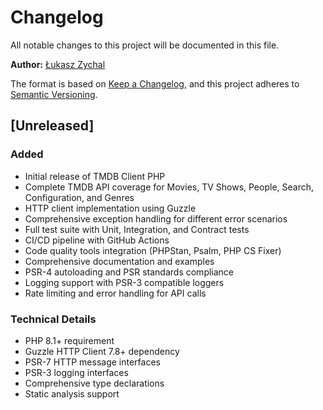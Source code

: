 # Changelog

All notable changes to this project will be documented in this file.

**Author:** [Łukasz Zychal](https://github.com/lukaszzychal)

The format is based on [Keep a Changelog](https://keepachangelog.com/en/1.0.0/),
and this project adheres to [Semantic Versioning](https://semver.org/spec/v2.0.0.html).

## [Unreleased]

### Added
- Initial release of TMDB Client PHP
- Complete TMDB API coverage for Movies, TV Shows, People, Search, Configuration, and Genres
- HTTP client implementation using Guzzle
- Comprehensive exception handling for different error scenarios
- Full test suite with Unit, Integration, and Contract tests
- CI/CD pipeline with GitHub Actions
- Code quality tools integration (PHPStan, Psalm, PHP CS Fixer)
- Comprehensive documentation and examples
- PSR-4 autoloading and PSR standards compliance
- Logging support with PSR-3 compatible loggers
- Rate limiting and error handling for API calls

### Technical Details
- PHP 8.1+ requirement
- Guzzle HTTP Client 7.8+ dependency
- PSR-7 HTTP message interfaces
- PSR-3 logging interfaces
- Comprehensive type declarations
- Static analysis support
